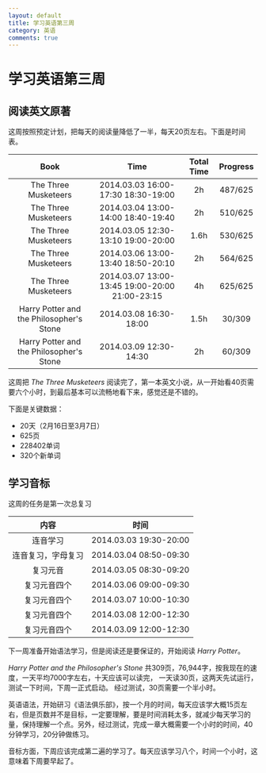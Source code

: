 ```yaml
---
layout: default
title: 学习英语第三周
category: 英语 
comments: true
---
```


# 学习英语第三周

## 阅读英文原著
这周按照预定计划，把每天的阅读量降低了一半，每天20页左右。下面是时间表。

| Book |	Time | Total Time | Progress |  
|:----:|  :----:|  :----:|  :----:|  
|The Three Musketeers|	2014.03.03  16:00-17:30 18:30-19:00 | 	 2h |487/625|  
|The Three Musketeers|	2014.03.04  13:00-14:00 18:40-19:40 | 	 2h |510/625|
|The Three Musketeers|	2014.03.05  12:30-13:10 19:00-20:00 | 	 1.6h |530/625|
|The Three Musketeers|	2014.03.06  13:00-13:40 18:50-20:10 | 	 2h |564/625|
|The Three Musketeers|	2014.03.07  13:00-13:45  19:00-20:00 21:00-23:15 | 	 4h |625/625|
|Harry Potter and the Philosopher's Stone| 2014.03.08 16:30-18:00 | 1.5h |30/309 |
|Harry Potter and the Philosopher's Stone| 2014.03.09 12:30-14:30 | 2h |60/309 |

这周把 *The Three Musketeers* 阅读完了，第一本英文小说，从一开始看40页需要六个小时，到最后基本可以流畅地看下来，感觉还是不错的。

下面是关键数据：

* 20天（2月16日至3月7日）
* 625页
* 228402单词
* 320个新单词




## 学习音标
这周的任务是第一次总复习

| 内容 | 时间 |
|:--:|:--:|
|连音学习 |2014.03.03 19:30-20:00 |
|连音复习，字母复习 |2014.03.04 08:50-09:30 |
|复习元音 |2014.03.05 08:30-09:20 |
|复习元音四个 |2014.03.06 09:00-09:30 |
|复习元音四个 |2014.03.07 10:00-10:30 |
|复习元音四个 |2014.03.08 12:00-12:30 |
|复习元音四个 |2014.03.09 12:00-12:30 |


下一周准备开始语法学习，但是阅读还是要保证的，开始阅读 *Harry Potter*。

*Harry Potter and the Philosopher's Stone* 共309页，76,944字，按我现在的速度，一天平均7000字左右，十天应该可以读完， 一天读30页，这两天先试运行，测试一下时间，下周一正式启动。
经过测试，30页需要一个半小时。

英语语法，开始研习《语法俱乐部》，按一个月的时间，每天应该学大概15页左右，但是页数并不是目标，一定要理解，要是时间消耗太多，就减少每天学习的量，保持理解一个点。另外，经过测试，完成一章大概需要一个小时的时间，40分钟学习，20分钟做练习。

音标方面，下周应该完成第二遍的学习了。每天应该学习八个，时间一个小时，这意味着下周要早起了。
